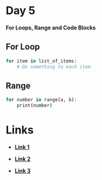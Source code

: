 # Day 5

**For Loops, Range and Code Blocks**

## For Loop

```bash
for item in list_of_items:
    # Do something to each item
```

## Range

```bash
for number in range(a, b):
    print(number)
```




# Links

* [**Link 1**](https://haveibeenpwned.com/)

* [**Link 2**](https://replit.com/@appbrewery/password-generator-start#main.py)

* [**Link 3**](https://replit.com/@appbrewery/password-generator-end#main.py)
